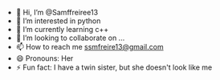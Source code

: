 - 👋 Hi, I’m @Samffreiree13
- 👀 I’m interested in python
- 🌱 I’m currently learning c++
- 💞️ I’m looking to collaborate on ...
- 📫 How to reach me ssmfreire13@gmail.com
- 😄 Pronouns: Her
- ⚡ Fun fact: I have a twin sister, but she doesn't look like me

<!---
Samffreiree13/Samffreiree13 is a ✨ special ✨ repository because its `README.md` (this file) appears on your GitHub profile.
You can click the Preview link to take a look at your changes.
--->

